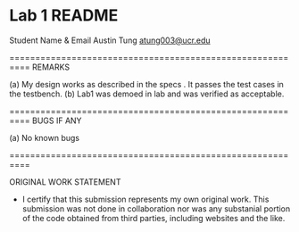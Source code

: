 
Lab 1 README
==========================================================

Student Name & Email 
Austin Tung
atung003@ucr.edu

==========================================================
REMARKS

(a) My design works as described in the specs . It passes the test cases in the testbench.
(b) Lab1 was demoed in lab and was verified as acceptable.
   
==========================================================
BUGS IF ANY

(a) No known bugs 

==========================================================

ORIGINAL WORK STATEMENT
- I certify that this submission represents my own original work. This submission was not done in collaboration nor was any substanial portion of the code obtained from third parties, including websites and the like.
